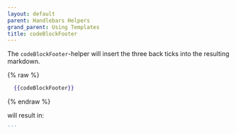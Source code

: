 ```yaml
---
layout: default
parent: Handlebars Helpers
grand_parent: Using Templates
title: codeBlockFooter
---
```


The `codeBlockFooter`\-helper will insert the three back ticks into the resulting markdown.

{% raw %}

```handlebars
  {{codeBlockFooter}}
```

{% endraw %}

will result in:

````markdown
```
````